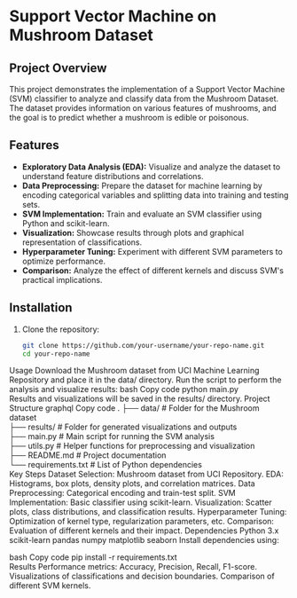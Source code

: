# Support Vector Machine on Mushroom Dataset

## Project Overview
This project demonstrates the implementation of a Support Vector Machine (SVM) classifier to analyze and classify data from the Mushroom Dataset. The dataset provides information on various features of mushrooms, and the goal is to predict whether a mushroom is edible or poisonous.

## Features
- **Exploratory Data Analysis (EDA):** Visualize and analyze the dataset to understand feature distributions and correlations.  
- **Data Preprocessing:** Prepare the dataset for machine learning by encoding categorical variables and splitting data into training and testing sets.  
- **SVM Implementation:** Train and evaluate an SVM classifier using Python and scikit-learn.  
- **Visualization:** Showcase results through plots and graphical representation of classifications.  
- **Hyperparameter Tuning:** Experiment with different SVM parameters to optimize performance.  
- **Comparison:** Analyze the effect of different kernels and discuss SVM's practical implications.  

## Installation
1. Clone the repository:  
   ```bash
   git clone https://github.com/your-username/your-repo-name.git  
   cd your-repo-name  
Usage
Download the Mushroom dataset from UCI Machine Learning Repository and place it in the data/ directory.
Run the script to perform the analysis and visualize results:
bash
Copy code
python main.py  
Results and visualizations will be saved in the results/ directory.
Project Structure
graphql
Copy code
.
├── data/                   # Folder for the Mushroom dataset  
├── results/                # Folder for generated visualizations and outputs  
├── main.py                 # Main script for running the SVM analysis  
├── utils.py                # Helper functions for preprocessing and visualization  
├── README.md               # Project documentation  
└── requirements.txt        # List of Python dependencies  
Key Steps
Dataset Selection: Mushroom dataset from UCI Repository.
EDA: Histograms, box plots, density plots, and correlation matrices.
Data Preprocessing: Categorical encoding and train-test split.
SVM Implementation: Basic classifier using scikit-learn.
Visualization: Scatter plots, class distributions, and classification results.
Hyperparameter Tuning: Optimization of kernel type, regularization parameters, etc.
Comparison: Evaluation of different kernels and their impact.
Dependencies
Python 3.x
scikit-learn
pandas
numpy
matplotlib
seaborn
Install dependencies using:

bash
Copy code
pip install -r requirements.txt  
Results
Performance metrics: Accuracy, Precision, Recall, F1-score.
Visualizations of classifications and decision boundaries.
Comparison of different SVM kernels.
